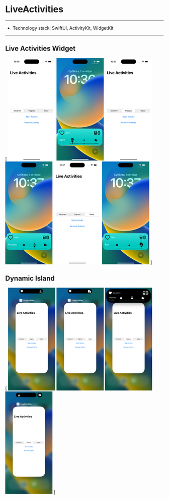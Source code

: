# LiveActivities

---
- Technology stack: SwiftUI, ActivityKit, WidgetKit
---

## Live Activities Widget

[
<img src="https://github.com/MikkiWhiteDove/LiveActivities/blob/main/screens/1App.png" width="150" hedth="300">
<img src="https://github.com/MikkiWhiteDove/LiveActivities/blob/main/screens/1Widget.png" width="150" hedth="300">
<img src="https://github.com/MikkiWhiteDove/LiveActivities/blob/main/screens/2App.png" width="150" hedth="300">
<img src="https://github.com/MikkiWhiteDove/LiveActivities/blob/main/screens/2Widget.png" width="150" hedth="300">
<img src="https://github.com/MikkiWhiteDove/LiveActivities/blob/main/screens/3App.png" width="150" hedth="300">
<img src="https://github.com/MikkiWhiteDove/LiveActivities/blob/main/screens/3Widget.png" width="150" hedth="300">
]

## Dynamic Island

[
<img src="https://github.com/MikkiWhiteDove/LiveActivities/blob/main/screens/DynamicIslandProgress.png" width="150" hedth="300">
<img src="https://github.com/MikkiWhiteDove/LiveActivities/blob/main/screens/DynamicIsland.png" width="150" hedth="300">
<img src="https://github.com/MikkiWhiteDove/LiveActivities/blob/main/screens/DynamicIslandBig.png" width="150" hedth="300">
<img src="https://github.com/MikkiWhiteDove/LiveActivities/blob/main/screens/DynamicIslandAll.png" width="150" hedth="300">
]
